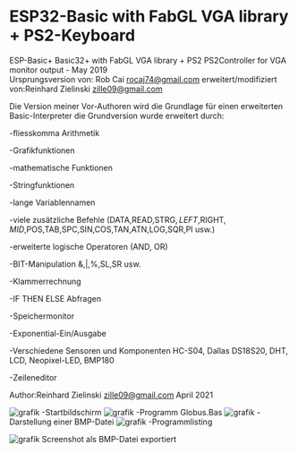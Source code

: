 # ESP32-Basic with FabGL VGA library + PS2-Keyboard
ESP-Basic+
Basic32+ with FabGL VGA library + PS2 PS2Controller 
for VGA monitor output - May 2019       
Ursprungsversion von: Rob Cai <rocaj74@gmail.com>
erweitert/modifiziert von:Reinhard Zielinski <zille09@gmail.com>                                                                   

Die Version meiner Vor-Authoren wird die Grundlage für einen erweiterten Basic-Interpreter
die Grundversion wurde erweitert durch:   

-fliesskomma Arithmetik

-Grafikfunktionen 	

-mathematische Funktionen 	

-Stringfunktionen 	

-lange Variablennamen  	

-viele zusätzliche Befehle (DATA,READ,STRG$,LEFT$,RIGHT$,MID$,POS,TAB,SPC,SIN,COS,TAN,ATN,LOG,SQR,PI usw.) 	

-erweiterte logische Operatoren (AND, OR) 	

-BIT-Manipulation &,|,%,SL,SR usw. 	

-Klammerrechnung 	

-IF THEN ELSE Abfragen 	

-Speichermonitor 	

-Exponential-Ein/Ausgabe 	

-Verschiedene Sensoren und Komponenten HC-S04, Dallas DS18S20, DHT, LCD, Neopixel-LED, BMP180 	

-Zeileneditor 

 Author:Reinhard Zielinski <zille09@gmail.com>
 April 2021

![grafik](https://github.com/Zille9/ESP32-Basic/assets/78110942/ecedcc85-2db3-4dfa-919c-8043cce69693) 
-Startbildschirm
![grafik](https://github.com/Zille9/ESP32-Basic/assets/78110942/f0f2f713-669e-4dde-8419-2a1ff2b8c28f)
-Programm Globus.Bas
![grafik](https://github.com/Zille9/ESP32-Basic/assets/78110942/4f2c0fc6-77a0-4bcc-a2fc-f1bd3ebfdaac)
-Darstellung einer BMP-Datei
![grafik](https://github.com/Zille9/ESP32-Basic/assets/78110942/069ef439-d76f-4b80-9b46-ac23f4fdddf0)
-Programmlisting


![grafik](https://github.com/Zille9/ESP32-Basic/assets/78110942/86d8d629-1a02-479d-8408-bb93a8eed3ce)
Screenshot als BMP-Datei exportiert

